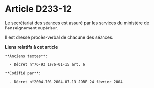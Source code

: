 # Article D233-12

Le secrétariat des séances est assuré par les services du ministère de l'enseignement supérieur.

Il est dressé procès-verbal de chacune des séances.

**Liens relatifs à cet article**

	**Anciens textes**:

	  - Décret n°76-93 1976-01-15 art. 6

	**Codifié par**:

	  - Décret n°2004-703 2004-07-13 JORF 24 février 2004
